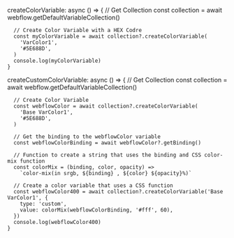 
createColorVariable: async () => {
      // Get Collection
      const collection = await webflow.getDefaultVariableCollection()

      // Create Color Variable with a HEX Codre
      const myColorVariable = await collection?.createColorVariable(
        'VarColor1',
        '#5E688D',
      )
      console.log(myColorVariable)
    }


createCustomColorVariable: async () => {
      // Get Collection
      const collection = await webflow.getDefaultVariableCollection()

      // Create Color Variable
      const webflowColor = await collection?.createColorVariable(
        'Base VarColor1',
        '#5E688D',
      )

      // Get the binding to the webflowColor variable
      const webflowColorBinding = await webflowColor?.getBinding()

      // Function to create a string that uses the binding and CSS color-mix function
      const colorMix = (binding, color, opacity) =>
        `color-mix(in srgb, ${binding} , ${color} ${opacity}%)`

      // Create a color variable that uses a CSS function
      const webflowColor400 = await collection?.createColorVariable('Base VarColor1', {
        type: 'custom',
        value: colorMix(webflowColorBinding, '#fff', 60),
      })
      console.log(webflowColor400)
    }